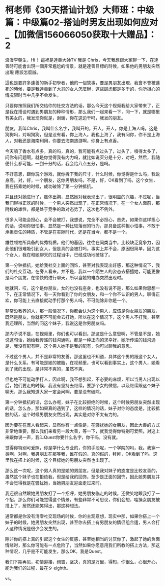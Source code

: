 # 柯老师《30天搭讪计划》大师班：中级篇：中级篇02-搭讪时男友出现如何应对_【加微信156066050获取十大赠品】：2

浪漫李朝生，Hi！ 這裡是達善大師TV 我是 Chris，今天我想跟大家聊一下，在達善時可能會出現一個非常尷尬的情景，就是達善目標的時候，如果他的男朋友突然出現 應該怎麼辦。

這也是要許多達善的新手初學者，他的一個故事，要是男朋友出現，我會不會被達死的時候，要是我達善到了大哥的女人怎麼辦，这些顾虑都是多于的，你所担心的情况限时当中几乎不会发生。

只要你按照我们所交给你的社交方法的话，那么今天这个视频我给大家带来了，正是我在搭设时遇到男朋友的种种情形，那么我们一起来看一下，问一下，就是哪里有美女的，我发现你就是，谢谢，你在这边干吗，我发的朋友。

朋友，我叫Chris，我叫什么名字，我叫开的，开人，开人，你是上海人吗，这是狗狗吗，对啊狗狗，但是没有看，你上海人，我也上海了，我有问你，你不是上海人，对我还是海南利用，你要去海南旅游啊，你身上有点香。

今天噴了香水有点多，真的吗，真的，我可能有点过头了，过头了，噴得太多了，问你有问题啊，就是你觉得我有内力吗，就比如说买分是十分，对吧，然后，我随便什么都可能，一到十分的话，我会给八点五分，是吗。

不好意思，跟你玩个游戏，就你拆下我的尺寸，什么时候，你觉得是什么吗，我说身高，对，好，一个朋友，这你男朋友吗，不是，好，OK看到了吗，这个女生，我在搭乘她的时候，成功破除了第一分钟抵抗。

并且还对她进行了，肢体出胸，显然她对我表现出了，很明显的兴趣，不过呢，当我们聊得正欢的时候，一个男人突然出现了，在正常情况下，在一个女人面前，那附数的雄性，都是处于竞争的敌对态势了，这次也不例外。

很多人可能会担心，会不会被打，我想说，完全不必担心，首先，如果你这样担心的话，说明你很怕事，显然是一种比较落弱的行为，那具备这种担小怕事，不敢于承担责任的特质，不管是在实际时代，还是在当今，都不是一个。

雄性领袖所具备的优秀特质，他们的基因，往往在同类当中，比较缺乏竞争力，因此他们很难吸引到女人，但是真的会被打吗，事实上并不会，原因很简单，因为这个女人，我在和她聊天的过程当中，已经成功地破除了。

第一分钟抵抗，她给我社交上面的回饰，甚至对我表现出好感，那这种情况下，我们的社交互动，在旁人看来，并不是，我以一个陌生人的姿态去搭擅她，可能更像是两个朋友，在愉快的进行聊天，所以当她的难办突然出现时。

她就问，哎，这个是你朋友，女的也没有座身，也没有说不是，那么如果你思想一下，在正常情况下，有一天你看到了你的女朋友，和一个你不认识的男人，聊得正欢，你可能上去直接就动手打那个男人吗，不可能除非你是一个。

非常没教养的人，那一般情况下，你都会认为这个男人，应该是你女朋友的朋友，既然是朋友，你就更不可能会去打她，所以在这个情况下，这个男人不打我，甚至我还理所，当然的问这个妹子，我说这是你男朋友吗。

那内子说不是，在视频里，你们也可以看到，那这是什么意思啊，不管是不是，她说这句话，她给我传递的钱沟通呢，都是一种正向的求幸好，她所传递的钱沟通是，我没有配有啊，这个男人她不是我的配有，你可以聊我的意思。

不过这个男人，并不是非常的友善，那这里也不知道，具体这个男的跟这个女人，是什么关系，有可能是她的被胎，在视频里，也可以看到事实上，这个男人，她看到了我的出现，是非常不爽的，虽然不爽。

但也绝不可能动手打人，因此啊，我不想引起，不必要的麻烦，所以当男人出现以后，她们要走的时候，我没有坚持去继续，要那个女的微信，以及继续跟这个妹子聊天，那么我知道大家一定会问啊，要是没有破除。

第一分钟抵抗的话，怎么办呢，妹子在比较拒绝的时候，这个时候男朋友突然出现的话，怎么办，那如果真的遇到了，这样的情况的话，妹子对你的态度是，比较抵触的话，这个时候男朋友突然出现，其实是对你不太有力的。

因为要在在庞人看起来，显然你有一点像是，在骚扰她的女朋友，因此大善的方式非常地重要，那么我们来看另一段大善，等一下，就我觉得你特别可爱照，对这上来跟你说一声，我叫Quest你要什么名字，你干吗，没有就。

觉得你特别可爱照，你是学什么专业的，你的手段呢，一个学院的吗，我，我穿一类啊，对啊，我男朋友在那等我，谁在假的，真的假的，拜拜，OK看到了吗，这里我在搭上的时候，这个目标她的男朋友突然也出现了。

那么这一次呢，这个男人真的是她的男朋友，但是我对妹子的态度是比较友善的，虽然这个妹子也在拒绝我，但是给我的回饰，至少是正面的回饰，因此她男朋友并不会觉得我是在骚扰她，当她男朋友迎面走过来时。

我还很自然跟她男朋友打了一个招呼，她男朋友临走的时候，还微笑地跟我打了一个招，那么你们可能觉得这个情景，有些非常不可思议，你们会想，哇操女朋友被搭上了，居然还能笑得出，那这种想法。

通常都是你没有清零社交现场的时候，你的主观意想，现实中那，如果你搭上一个妹子的时候，她男朋友突然出现，甚至你去搭上有男朋友的情侣组合适，男人会打人这种情况是很少会发生的。

除非你的搭上真的引起这个女生的反感，甚至她相当的讨厌你了，激起了她的负面情绪时，那么你可能有一点危险了，当然如果你愿意用我们所教的搭上方法，那这种情况，几乎是不可能发生，那么OK，我是Quest。

我们下期再见，初情迎接，缉吉，坚决，真的是万里，得知，你很么，心很开心，能为我们的过程，最在夕 eighth。

 vs。